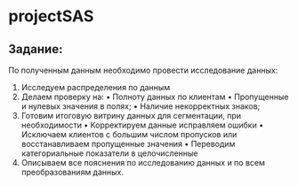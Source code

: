 # projectSAS
## Задание:
По полученным данным необходимо провести исследование данных:
1. Исследуем распределения по данным
2. Делаем проверку на:
• Полноту данных по клиентам
• Пропущенные и нулевых значения в полях;
• Наличие некорректных знаков;
3. Готовим итоговую витрину данных для сегментации,
при необходимости
• Корректируем данные исправляем ошибки
• Исключаем клиентов с большим числом пропусков или
восстанавливаем пропущенные значения
• Переводим категориальные показатели в целочисленные
4. Описываем все пояснения по исследованию данных и по всем преобразованиям данных.
